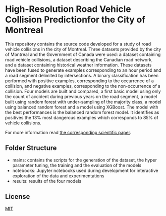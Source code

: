 # High-Resolution Road Vehicle Collision Predictionfor the City of Montreal

This repository contains the source code developed for a study of road vehicle collisions in the city of Montreal.
Three datasets provided by the city of Montreal and the Government of Canada were used: a dataset containing road vehicle collisions, a dataset describing the Canadian road network, and a dataset containing historical weather information.
These datasets have been fused to generate examples corresponding to an hour period and a road segment delimited by intersections.
A binary classification has been performed with positive examples, corresponding to the occurrence of a collision, and negative examples, corresponding to the non-occurrence of a collision.
Four models are built and compared, a first basic model using only the count of accident during previous years on the road segment, a model built using random forest with under-sampling of the majority class, a model using balanced random forest and a model using XGBoost. 
The model with the best performances is the balanced random forest model.
It identifies as positives the 13% most dangerous examples which corresponds to 85% of vehicle collisions.

For more information read [the corresponding scientific paper](https://github.com/hantoine/accident-prediction-montreal-paper/ "Paper repository").

## Folder Structure
- mains: contains the scripts for the generation of the dataset, the hyper parameter tuning, the training and the evaluation of the models
- notebooks: Jupyter notebooks used during development for interactive exploration of the data and experimentations
- results: results of the four models

## License
[MIT](https://choosealicense.com/licenses/mit/)
